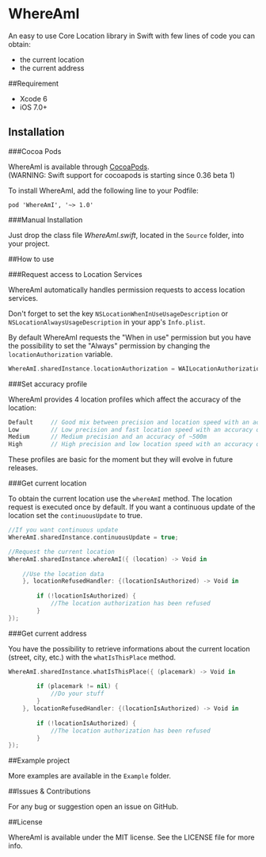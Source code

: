 # WhereAmI

An easy to use Core Location library in Swift with few lines of code you can obtain:
- the current location
- the current address


##Requirement

- Xcode 6
- iOS 7.0+

## Installation

###Cocoa Pods

WhereAmI is available through [CocoaPods](http://cocoapods.org).  
(WARNING: Swift support for cocoapods is starting since 0.36 beta 1)

To install WhereAmI, add the following line to your Podfile:

```
pod 'WhereAmI', '~> 1.0'
```

###Manual Installation

Just drop the class file *WhereAmI.swift*, located in the `Source` folder, into your project.

##How to use

###Request access to Location Services

WhereAmI automatically handles permission requests to access location services.

Don't forget to set the key `NSLocationWhenInUseUsageDescription` or `NSLocationAlwaysUsageDescription` in your app's `Info.plist`.  

By default WhereAmI requests the "When in use" permission but you have the possibility to set the "Always" permission by changing the `locationAuthorization` variable.

```swift
WhereAmI.sharedInstance.locationAuthorization = WAILocationAuthorization.AlwaysAuthorization
```

###Set accuracy profile

WhereAmI provides 4 location profiles which affect the accuracy of the location:

```swift
Default 	// Good mix between precision and location speed with an accuracy of ~200m
Low 		// Low precision and fast location speed with an accuracy of ~2000m	
Medium		// Medium precision and an accuracy of ~500m
High		// High precision and low location speed with an accuracy of ~10m
```

These profiles are basic for the moment but they will evolve in future releases.

###Get current location

To obtain the current location use the `whereAmI` method.
The location request is executed once by default. If you want a continuous update of the location set the `continuousUpdate` to true.

```swift
//If you want continuous update
WhereAmI.sharedInstance.continuousUpdate = true;

//Request the current location
WhereAmI.sharedInstance.whereAmI({ (location) -> Void in
            
    //Use the location data        
    }, locationRefusedHandler: {(locationIsAuthorized) -> Void in
                
        if (!locationIsAuthorized) {
            //The location authorization has been refused
        }
});
```

###Get current address 

You have the possibility to retrieve informations about the current location (street, city, etc.) with the `whatIsThisPlace` method.

```swift
WhereAmI.sharedInstance.whatIsThisPlace({ (placemark) -> Void in
            
    	if (placemark != nil) {
        	//Do your stuff
    	} 
    }, locationRefusedHandler: {(locationIsAuthorized) -> Void in
                
        if (!locationIsAuthorized) {
            //The location authorization has been refused
        }
});
```
##Example project

More examples are available in the `Example` folder.

##Issues & Contributions

For any bug or suggestion open an issue on GitHub.

##License

WhereAmI is available under the MIT license. See the LICENSE file for more info.